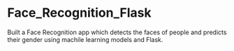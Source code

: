 # Face_Recognition_Flask
Built a Face Recognition app which detects the faces of people and predicts their gender using machile learning models and Flask.
